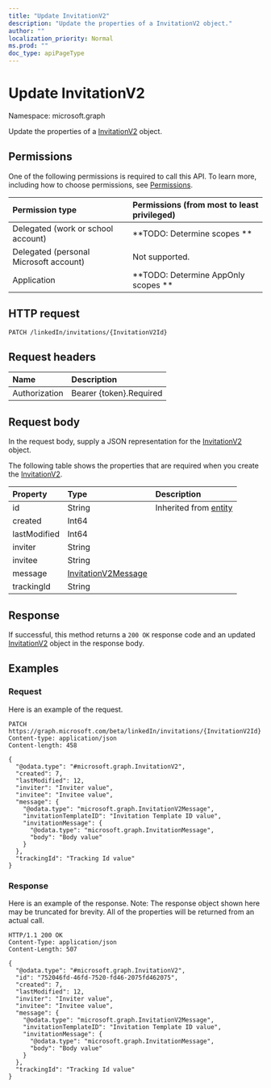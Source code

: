 ```yaml
---
title: "Update InvitationV2"
description: "Update the properties of a InvitationV2 object."
author: ""
localization_priority: Normal
ms.prod: ""
doc_type: apiPageType
---
```


# Update InvitationV2

Namespace: microsoft.graph

Update the properties of a [InvitationV2](../resources/invitationv2.md) object.

## Permissions
One of the following permissions is required to call this API. To learn more, including how to choose permissions, see [Permissions](/concepts/permissions-reference.md).

|Permission type|Permissions (from most to least privileged)|
|:---|:---|
|Delegated (work or school account)|**TODO: Determine scopes **|
|Delegated (personal Microsoft account)|Not supported.|
|Application|**TODO: Determine AppOnly scopes **|

## HTTP request
<!-- {
  "blockType": "ignored"
}
-->
``` http
PATCH /linkedIn/invitations/{InvitationV2Id}
```

## Request headers
|Name|Description|
|:---|:---|
|Authorization|Bearer {token}.Required|

## Request body
In the request body, supply a JSON representation for the [InvitationV2](../resources/invitationv2.md) object.

The following table shows the properties that are required when you create the [InvitationV2](../resources/invitationv2.md).

|Property|Type|Description|
|:---|:---|:---|
|id|String| Inherited from [entity](../resources/entity.md)|
|created|Int64||
|lastModified|Int64||
|inviter|String||
|invitee|String||
|message|[InvitationV2Message](../resources/invitationv2message.md)||
|trackingId|String||



## Response
If successful, this method returns a `200 OK` response code and an updated [InvitationV2](../resources/invitationv2.md) object in the response body.

## Examples

### Request
Here is an example of the request.
<!-- {
  "blockType": "request",
  "name": "update_invitationv2"
}
-->
``` http
PATCH https://graph.microsoft.com/beta/linkedIn/invitations/{InvitationV2Id}
Content-type: application/json
Content-length: 458

{
  "@odata.type": "#microsoft.graph.InvitationV2",
  "created": 7,
  "lastModified": 12,
  "inviter": "Inviter value",
  "invitee": "Invitee value",
  "message": {
    "@odata.type": "microsoft.graph.InvitationV2Message",
    "invitationTemplateID": "Invitation Template ID value",
    "invitationMessage": {
      "@odata.type": "microsoft.graph.InvitationMessage",
      "body": "Body value"
    }
  },
  "trackingId": "Tracking Id value"
}
```

### Response
Here is an example of the response. Note: The response object shown here may be truncated for brevity. All of the properties will be returned from an actual call.
<!-- {
  "blockType": "response",
  "truncated": true
}
-->
``` http
HTTP/1.1 200 OK
Content-Type: application/json
Content-Length: 507

{
  "@odata.type": "#microsoft.graph.InvitationV2",
  "id": "752046fd-46fd-7520-fd46-2075fd462075",
  "created": 7,
  "lastModified": 12,
  "inviter": "Inviter value",
  "invitee": "Invitee value",
  "message": {
    "@odata.type": "microsoft.graph.InvitationV2Message",
    "invitationTemplateID": "Invitation Template ID value",
    "invitationMessage": {
      "@odata.type": "microsoft.graph.InvitationMessage",
      "body": "Body value"
    }
  },
  "trackingId": "Tracking Id value"
}
```

